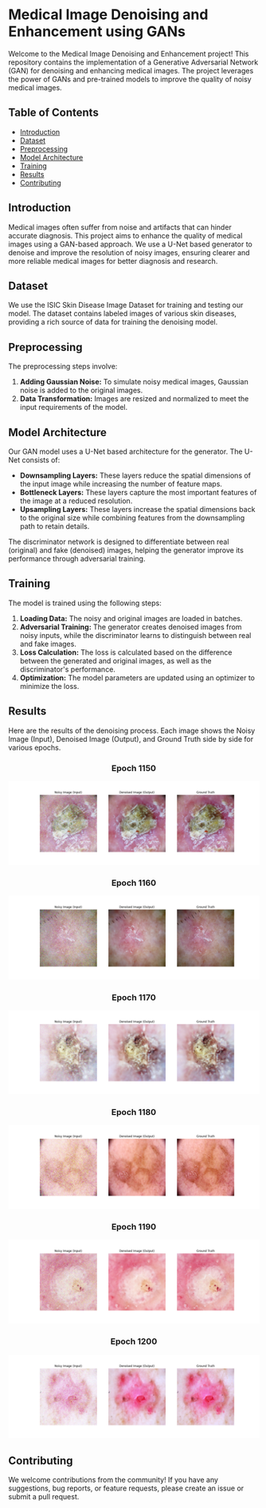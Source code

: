# Medical Image Denoising and Enhancement using GANs

Welcome to the Medical Image Denoising and Enhancement project! This repository contains the implementation of a Generative Adversarial Network (GAN) for denoising and enhancing medical images. The project leverages the power of GANs and pre-trained models to improve the quality of noisy medical images.

## Table of Contents
- [Introduction](#introduction)
- [Dataset](#dataset)
- [Preprocessing](#preprocessing)
- [Model Architecture](#model-architecture)
- [Training](#training)
- [Results](#results)
- [Contributing](#contributing)

## Introduction

Medical images often suffer from noise and artifacts that can hinder accurate diagnosis. This project aims to enhance the quality of medical images using a GAN-based approach. We use a U-Net based generator to denoise and improve the resolution of noisy images, ensuring clearer and more reliable medical images for better diagnosis and research.

## Dataset

We use the ISIC Skin Disease Image Dataset for training and testing our model. The dataset contains labeled images of various skin diseases, providing a rich source of data for training the denoising model.

## Preprocessing

The preprocessing steps involve:
1. **Adding Gaussian Noise:** To simulate noisy medical images, Gaussian noise is added to the original images.
2. **Data Transformation:** Images are resized and normalized to meet the input requirements of the model.

## Model Architecture

Our GAN model uses a U-Net based architecture for the generator. The U-Net consists of:
- **Downsampling Layers:** These layers reduce the spatial dimensions of the input image while increasing the number of feature maps.
- **Bottleneck Layers:** These layers capture the most important features of the image at a reduced resolution.
- **Upsampling Layers:** These layers increase the spatial dimensions back to the original size while combining features from the downsampling path to retain details.

The discriminator network is designed to differentiate between real (original) and fake (denoised) images, helping the generator improve its performance through adversarial training.

## Training

The model is trained using the following steps:
1. **Loading Data:** The noisy and original images are loaded in batches.
2. **Adversarial Training:** The generator creates denoised images from noisy inputs, while the discriminator learns to distinguish between real and fake images.
3. **Loss Calculation:** The loss is calculated based on the difference between the generated and original images, as well as the discriminator's performance.
4. **Optimization:** The model parameters are updated using an optimizer to minimize the loss.

## Results

Here are the results of the denoising process. Each image shows the Noisy Image (Input), Denoised Image (Output), and Ground Truth side by side for various epochs.

### <div align="center">Epoch 1150</div>
<p align="center">
  <img src="result/combined_epoch_1150_step_1.png" alt="Combined Image">
</p>

### <div align="center">Epoch 1160</div>
<p align="center">
  <img src="result/combined_epoch_1160_step_1.png" alt="Combined Image">
</p>

### <div align="center">Epoch 1170</div>
<p align="center">
  <img src="result/combined_epoch_1170_step_1.png" alt="Combined Image">
</p>

### <div align="center">Epoch 1180</div>
<p align="center">
  <img src="result/combined_epoch_1180_step_1.png" alt="Combined Image">
</p>

### <div align="center">Epoch 1190</div>
<p align="center">
  <img src="result/combined_epoch_1190_step_1.png" alt="Combined Image">
</p>

### <div align="center">Epoch 1200</div>
<p align="center">
  <img src="result/combined_epoch_1200_step_1.png" alt="Combined Image">
</p>

## Contributing

We welcome contributions from the community! If you have any suggestions, bug reports, or feature requests, please create an issue or submit a pull request.

